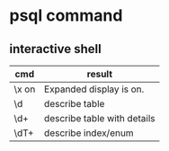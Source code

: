 # psql command

## interactive shell

| cmd     | result                      |
|---------|-----------------------------|
| \x on   | Expanded display is on.     |
| \d      | describe table              |
| \d+     | describe table with details |
| \dT+    | describe index/enum         |


